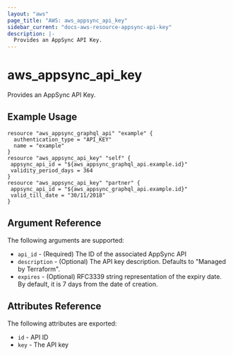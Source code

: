 ```yaml
---
layout: "aws"
page_title: "AWS: aws_appsync_api_key"
sidebar_current: "docs-aws-resource-appsync-api-key"
description: |-
  Provides an AppSync API Key.
---
```


# aws_appsync_api_key

Provides an AppSync API Key.

## Example Usage

```hcl
resource "aws_appsync_graphql_api" "example" {
  authentication_type = "API_KEY"
  name = "example"
}
resource "aws_appsync_api_key" "self" {
 appsync_api_id = "${aws_appsync_graphql_api.example.id}"
 validity_period_days = 364
}
resource "aws_appsync_api_key" "partner" {
 appsync_api_id = "${aws_appsync_graphql_api.example.id}"
 valid_till_date = "30/11/2018"
}
```

## Argument Reference

The following arguments are supported:

* `api_id` - (Required) The ID of the associated AppSync API
* `description` - (Optional) The API key description. Defaults to "Managed by Terraform".
* `expires` - (Optional)  RFC3339 string representation of the expiry date. By default, it is 7 days from the date of creation.


## Attributes Reference

The following attributes are exported:

* `id` - API ID
* `key` - The API key
